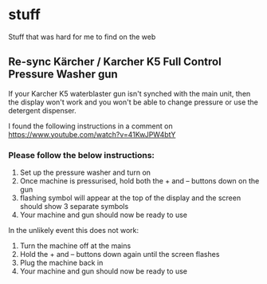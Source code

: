 # stuff
Stuff that was hard for me to find on the web


## Re-sync Kärcher / Karcher K5 Full Control Pressure Washer gun

If your Karcher K5 waterblaster gun isn't synched with the main unit, then the display won't work and you won't be able to change pressure or use the detergent dispenser.

I found the following instructions in a comment on https://www.youtube.com/watch?v=41KwJPW4btY

### Please follow the below instructions:

1. Set up the pressure washer and turn on
2. Once machine is pressurised,  hold both the + and – buttons  down on the gun
3. flashing symbol will appear at the top of the display and the screen should show 3 separate symbols
4. Your machine and gun should now be ready to use 

In the unlikely event this does not work:

1. Turn the machine off at the mains 
2. Hold the + and – buttons down again until the screen flashes 
3. Plug the machine back in 
4. Your machine and gun should now be ready to use 
